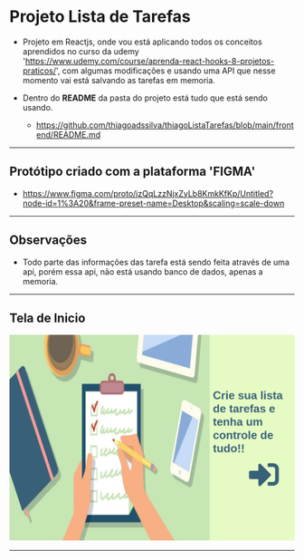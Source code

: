 # Projeto Lista de Tarefas
* Projeto em Reactjs, onde vou está aplicando todos os conceitos aprendidos no curso da udemy 'https://www.udemy.com/course/aprenda-react-hooks-8-projetos-praticos/', com algumas modificações e usando uma API que nesse momento vai está salvando as tarefas em memoria.

* Dentro do <b>README</b> da pasta do projeto está tudo que está sendo usando.
   * https://github.com/thiagoadssilva/thiagoListaTarefas/blob/main/frontend/README.md

<hr>

## Protótipo criado com a plataforma 'FIGMA'
  * https://www.figma.com/proto/jzQqLzzNjxZyLb8KmkKfKp/Untitled?node-id=1%3A20&frame-preset-name=Desktop&scaling=scale-down

<hr/>

## Observações 
- Todo parte das informações das tarefa está sendo feita através de uma api, porém essa api, não está usando banco de dados, apenas a memoria.

<hr/>

## <b>Tela de Inicio</b> 

![Tela Principal](images/homeScreen.png)

<hr>
